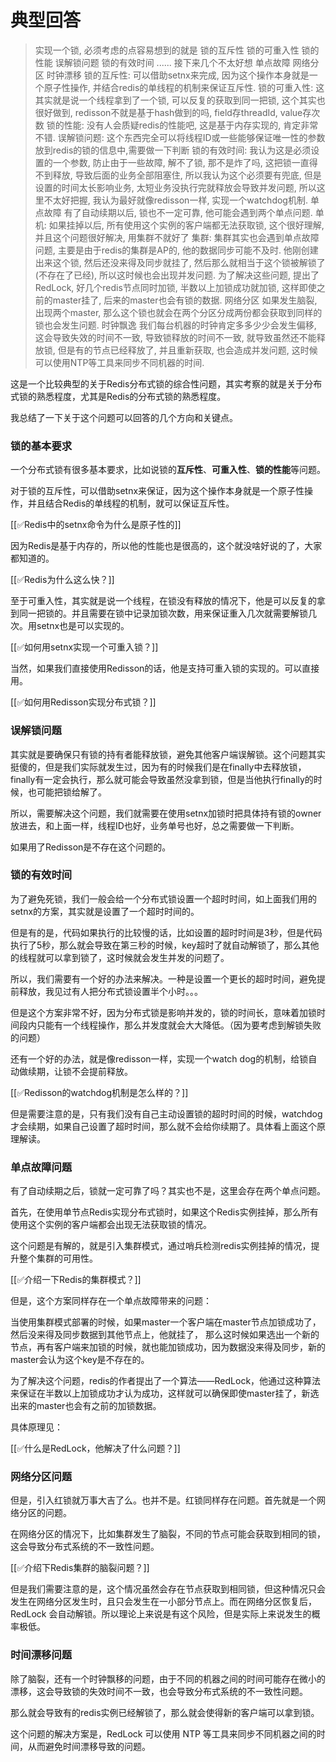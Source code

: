 # 典型回答

> 实现一个锁, 必须考虑的点容易想到的就是
> 	锁的互斥性
> 	锁的可重入性
> 	锁的性能
> 	误解锁问题
> 	锁的有效时间
> 	......
> 	接下来几个不太好想
> 	单点故障
> 	网络分区
> 	时钟漂移
> 锁的互斥性:
> 	可以借助setnx来完成, 因为这个操作本身就是一个原子性操作, 并结合redis的单线程的机制来保证互斥性.
> 锁的可重入性:
> 	这其实就是说一个线程拿到了一个锁, 可以反复的获取到同一把锁, 这个其实也很好做到, redisson不就是基于hash做到的吗, field存threadId, value存次数
> 锁的性能:
> 	没有人会质疑redis的性能吧, 这是基于内存实现的, 肯定非常不错.
> 误解锁问题:
> 	这个东西完全可以将线程ID或一些能够保证唯一性的参数放到redis的锁的信息中,需要做一下判断
> 锁的有效时间:
> 	我认为这是必须设置的一个参数, 防止由于一些故障, 解不了锁, 那不是炸了吗, 这把锁一直得不到释放, 导致后面的业务全部阻塞住, 所以我认为这个必须要有兜底, 但是设置的时间太长影响业务, 太短业务没执行完就释放会导致并发问题, 所以这里不太好把握, 我认为最好就像redisson一样, 实现一个watchdog机制.
> 单点故障
> 	有了自动续期以后, 锁也不一定可靠, 他可能会遇到两个单点问题.
> 	单机:
> 		如果挂掉以后, 所有使用这个实例的客户端都无法获取锁, 这个很好理解, 并且这个问题很好解决, 用集群不就好了
> 	集群:
> 		集群其实也会遇到单点故障问题, 主要是由于redis的集群是AP的, 他的数据同步可能不及时. 他刚创建出来这个锁, 然后还没来得及同步就挂了, 然后那么就相当于这个锁被解锁了(不存在了已经), 所以这时候也会出现并发问题.
> 	为了解决这些问题, 提出了RedLock, 好几个redis节点同时加锁, 半数以上加锁成功就加锁, 这样即使之前的master挂了, 后来的master也会有锁的数据.
> 网络分区
> 	如果发生脑裂, 出现两个master, 那么这个锁也就会在两个分区分成两份都会获取到同样的锁也会发生问题.
> 时钟飘逸
> 	我们每台机器的时钟肯定多多少少会发生偏移, 这会导致失效的时间不一致, 导致锁释放的时间不一致, 就导致虽然还不能释放锁, 但是有的节点已经释放了, 并且重新获取, 也会造成并发问题, 这时候可以使用NTP等工具来同步不同机器的时间.

这是一个比较典型的关于Redis分布式锁的综合性问题，其实考察的就是关于分布式锁的熟悉程度，尤其是Redis的分布式锁的熟悉程度。



我总结了一下关于这个问题可以回答的几个方向和关键点。



### 锁的基本要求


一个分布式锁有很多基本要求，比如说锁的**互斥性**、**可重入性**、**锁的性能**等问题。



对于锁的互斥性，可以借助setnx来保证，因为这个操作本身就是一个原子性操作，并且结合Redis的单线程的机制，就可以保证互斥性。



[[✅Redis中的setnx命令为什么是原子性的]]



因为Redis是基于内存的，所以他的性能也是很高的，这个就没啥好说的了，大家都知道的。



[[✅Redis为什么这么快？]]



至于可重入性，其实就是说一个线程，在锁没有释放的情况下，他是可以反复的拿到同一把锁的。并且需要在锁中记录加锁次数，用来保证重入几次就需要解锁几次。用setnx也是可以实现的。



[[✅如何用setnx实现一个可重入锁？]]





当然，如果我们直接使用Redisson的话，他是支持可重入锁的实现的。可以直接用。



[[✅如何用Redisson实现分布式锁？]]



### 误解锁问题


其实就是要确保只有锁的持有者能释放锁，避免其他客户端误解锁。这个问题其实挺傻的，但是我们实际就发生过，因为有的时候我们是在finally中去释放锁，finally有一定会执行，那么就可能会导致虽然没拿到锁，但是当他执行finally的时候，也可能把锁给解了。



所以，需要解决这个问题，我们就需要在使用setnx加锁时把具体持有锁的owner放进去，和上面一样，线程ID也好，业务单号也好，总之需要做一下判断。



如果用了Redisson是不存在这个问题的。



### 锁的有效时间


为了避免死锁，我们一般会给一个分布式锁设置一个超时时间，如上面我们用的setnx的方案，其实就是设置了一个超时时间的。



但是有的是，代码如果执行的比较慢的话，比如设置的超时时间是3秒，但是代码执行了5秒，那么就会导致在第三秒的时候，key超时了就自动解锁了，那么其他的线程就可以拿到锁了，这时候就会发生并发的问题了。



所以，我们需要有一个好的办法来解决。一种是设置一个更长的超时时间，避免提前释放，我见过有人把分布式锁设置半个小时。。。



但是这个方案非常不好，因为分布式锁是影响并发的，锁的时间长，意味着加锁时间段内只能有一个线程操作，那么并发度就会大大降低。（因为要考虑到解锁失败的问题）



还有一个好的办法，就是像redisson一样，实现一个watch dog的机制，给锁自动做续期，让锁不会提前释放。



[[✅Redisson的watchdog机制是怎么样的？]]



但是需要注意的是，只有我们没有自己主动设置锁的超时时间的时候，watchdog才会续期，如果自己设置了超时时间，那么就不会给你续期了。具体看上面这个原理解读。



### 单点故障问题


有了自动续期之后，锁就一定可靠了吗？其实也不是，这里会存在两个单点问题。



首先，在使用单节点Redis实现分布式锁时，如果这个Redis实例挂掉，那么所有使用这个实例的客户端都会出现无法获取锁的情况。



这个问题是有解的，就是引入集群模式，通过哨兵检测redis实例挂掉的情况，提升整个集群的可用性。



[[✅介绍一下Redis的集群模式？]]



但是，这个方案同样存在一个单点故障带来的问题：



当使用集群模式部署的时候，如果master一个客户端在master节点加锁成功了，然后没来得及同步数据到其他节点上，他就挂了， 那么这时候如果选出一个新的节点，再有客户端来加锁的时候，就也能加锁成功，因为数据没来得及同步，新的master会认为这个key是不存在的。



为了解决这个问题，redis的作者提出了一个算法——RedLock，他通过这种算法来保证在半数以上加锁成功才认为成功，这样就可以确保即使master挂了，新选出来的master也会有之前的加锁数据。



具体原理见：



[[✅什么是RedLock，他解决了什么问题？]]





### 网络分区问题


但是，引入红锁就万事大吉了么。也并不是。红锁同样存在问题。首先就是一个网络分区的问题。



在网络分区的情况下，比如集群发生了脑裂，不同的节点可能会获取到相同的锁，这会导致分布式系统的不一致性问题。



[[✅介绍下Redis集群的脑裂问题？]]



但是我们需要注意的是，这个情况虽然会存在节点获取到相同锁，但这种情况只会发生在网络分区发生时，且只会发生在一小部分节点上。而在网络分区恢复后，RedLock 会自动解锁。所以理论上来说是有这个风险，但是实际上来说发生的概率极低。



### 时间漂移问题


除了脑裂，还有一个时钟飘移的问题，由于不同的机器之间的时间可能存在微小的漂移，这会导致锁的失效时间不一致，也会导致分布式系统的不一致性问题。



那么就会导致有的redis实例已经解锁了，那么就会使得新的客户端可以拿到锁。



这个问题的解决方案是，RedLock 可以使用 NTP 等工具来同步不同机器之间的时间，从而避免时间漂移导致的问题。

